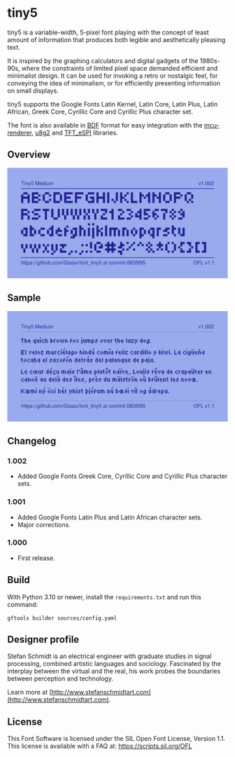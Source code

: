 # tiny5

tiny5 is a variable-width, 5-pixel font playing with the concept of least amount of information that produces both legible and aesthetically pleasing text.

It is inspired by the graphing calculators and digital gadgets of the 1980s-90s, where the constraints of limited pixel space demanded efficient and minimalist design. It can be used for invoking a retro or nostalgic feel, for conveying the idea of minimalism, or for efficiently presenting information on small displays.

tiny5 supports the Google Fonts Latin Kernel, Latin Core, Latin Plus, Latin African, Greek Core, Cyrillic Core and Cyrillic Plus character set.

The font is also available in [BDF](https://en.wikipedia.org/wiki/Glyph_Bitmap_Distribution_Format) format for easy integration with the [mcu-renderer](https://github.com/Gissio/mcu-renderer), [u8g2](https://github.com/olikraus/u8g2) and [TFT_eSPI](https://github.com/Bodmer/TFT_eSPI) libraries.

## Overview

![tiny5 overview](documentation/overview.png)

## Sample

![tiny5 sample](documentation/sample.png)

## Changelog

### 1.002

* Added Google Fonts Greek Core, Cyrillic Core and Cyrillic Plus character sets.

### 1.001

* Added Google Fonts Latin Plus and Latin African character sets.
* Major corrections.

### 1.000

* First release.

## Build

With Python 3.10 or newer, install the `requirements.txt` and run this command:

    gftools builder sources/config.yaml

## Designer profile

Stefan Schmidt is an electrical engineer with graduate studies in signal processing, combined artistic languages and sociology. Fascinated by the interplay between the virtual and the real, his work probes the boundaries between perception and technology.

Learn more at [http://www.stefanschmidtart.com](http://www.stefanschmidtart.com).

## License

This Font Software is licensed under the SIL Open Font License, Version 1.1. This license is available with a FAQ at: https://scripts.sil.org/OFL
